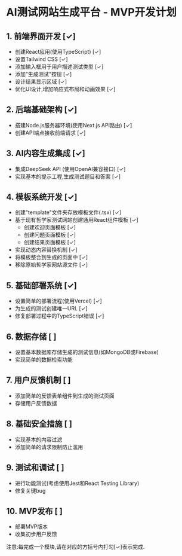 # AI测试网站生成平台 - MVP开发计划

## 1. 前端界面开发 [✓]
- 创建React应用(使用TypeScript) [✓]
- 设置Tailwind CSS [✓]
- 添加输入框用于用户描述测试类型 [✓]
- 添加"生成测试"按钮 [✓]
- 设计结果显示区域 [✓]
- 优化UI设计,增加响应式布局和动画效果 [✓]

## 2. 后端基础架构 [✓]
- 搭建Node.js服务器环境(使用Next.js API路由) [✓]
- 创建API端点接收前端请求 [✓]

## 3. AI内容生成集成 [✓]
- 集成DeepSeek API (使用OpenAI兼容接口) [✓]
- 实现基本的提示工程,生成测试题目和答案 [✓]

## 4. 模板系统开发 [✓]
- 创建"template"文件夹存放模板文件(.tsx) [✓]
- 基于现有哲学家测试网站创建通用React组件模板 [✓]
  - 创建欢迎页面模板 [✓]
  - 创建问题页面模板 [✓]
  - 创建结果页面模板 [✓]
- 实现动态内容替换机制 [✓]
- 将模板整合到生成的页面中 [✓]
- 移除原始哲学家网站源文件 [✓]

## 5. 基础部署系统 [✓]
- 设置简单的部署流程(使用Vercel) [✓]
- 为生成的测试创建唯一URL [✓]
- 修复部署过程中的TypeScript错误 [✓]

## 6. 数据存储 [ ]
- 设置基本数据库存储生成的测试信息(如MongoDB或Firebase)
- 实现简单的数据检索功能

## 7. 用户反馈机制 [ ]
- 添加简单的反馈表单组件到生成的测试页面
- 存储用户反馈数据

## 8. 基础安全措施 [ ]
- 实现基本的内容过滤
- 添加简单的请求限制防止滥用

## 9. 测试和调试 [ ]
- 进行功能测试(考虑使用Jest和React Testing Library)
- 修复关键bug

## 10. MVP发布 [ ]
- 部署MVP版本
- 收集初步用户反馈

注意:每完成一个模块,请在对应的方括号内打勾[✓]表示完成.